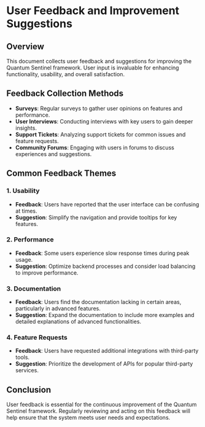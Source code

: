 # User Feedback and Improvement Suggestions

## Overview
This document collects user feedback and suggestions for improving the Quantum Sentinel framework. User input is invaluable for enhancing functionality, usability, and overall satisfaction.

## Feedback Collection Methods
- **Surveys**: Regular surveys to gather user opinions on features and performance.
- **User  Interviews**: Conducting interviews with key users to gain deeper insights.
- **Support Tickets**: Analyzing support tickets for common issues and feature requests.
- **Community Forums**: Engaging with users in forums to discuss experiences and suggestions.

## Common Feedback Themes

### 1. Usability
- **Feedback**: Users have reported that the user interface can be confusing at times.
- **Suggestion**: Simplify the navigation and provide tooltips for key features.

### 2. Performance
- **Feedback**: Some users experience slow response times during peak usage.
- **Suggestion**: Optimize backend processes and consider load balancing to improve performance.

### 3. Documentation
- **Feedback**: Users find the documentation lacking in certain areas, particularly in advanced features.
- **Suggestion**: Expand the documentation to include more examples and detailed explanations of advanced functionalities.

### 4. Feature Requests
- **Feedback**: Users have requested additional integrations with third-party tools.
- **Suggestion**: Prioritize the development of APIs for popular third-party services.

## Conclusion
User  feedback is essential for the continuous improvement of the Quantum Sentinel framework. Regularly reviewing and acting on this feedback will help ensure that the system meets user needs and expectations.
